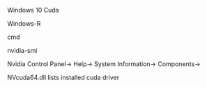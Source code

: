 Windows 10 Cuda

Windows-R

cmd

nvidia-smi

Nvidia Control Panel->
Help->
System Information->
Components->

NVcuda64.dll lists installed cuda driver
